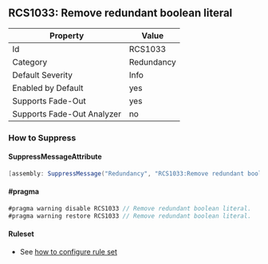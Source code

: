 ## RCS1033: Remove redundant boolean literal

Property | Value
--- | --- 
Id | RCS1033
Category | Redundancy
Default Severity | Info
Enabled by Default | yes
Supports Fade-Out | yes
Supports Fade-Out Analyzer | no

### How to Suppress

#### SuppressMessageAttribute

```csharp
[assembly: SuppressMessage("Redundancy", "RCS1033:Remove redundant boolean literal.", Justification = "<Pending>")]
```

#### \#pragma

```csharp
#pragma warning disable RCS1033 // Remove redundant boolean literal.
#pragma warning restore RCS1033 // Remove redundant boolean literal.
```

#### Ruleset

* See [how to configure rule set](../HowToConfigureAnalyzers.md)
